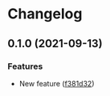 # Changelog

## 0.1.0 (2021-09-13)


### Features

* New feature ([f381d32](https://www.github.com/jajuojan/release-testing/commit/f381d3214891f7d0338ea7db85ccb593efbd25a4))
